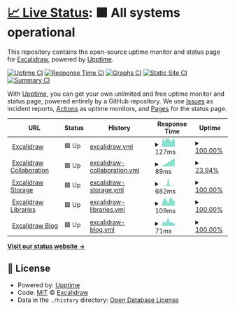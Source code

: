 # [📈 Live Status](https://excalidraw.github.io/upptime): <!--live status--> **🟩 All systems operational**

This repository contains the open-source uptime monitor and status page for [Excalidraw](https://excalidraw.com), powered by [Upptime](https://github.com/upptime/upptime).

[![Uptime CI](https://github.com/koj-co/upptime/workflows/Uptime%20CI/badge.svg)](https://github.com/koj-co/upptime/actions?query=workflow%3A%22Uptime+CI%22)
[![Response Time CI](https://github.com/koj-co/upptime/workflows/Response%20Time%20CI/badge.svg)](https://github.com/koj-co/upptime/actions?query=workflow%3A%22Response+Time+CI%22)
[![Graphs CI](https://github.com/koj-co/upptime/workflows/Graphs%20CI/badge.svg)](https://github.com/koj-co/upptime/actions?query=workflow%3A%22Graphs+CI%22)
[![Static Site CI](https://github.com/koj-co/upptime/workflows/Static%20Site%20CI/badge.svg)](https://github.com/koj-co/upptime/actions?query=workflow%3A%22Static+Site+CI%22)
[![Summary CI](https://github.com/koj-co/upptime/workflows/Summary%20CI/badge.svg)](https://github.com/koj-co/upptime/actions?query=workflow%3A%22Summary+CI%22)

With [Upptime](https://upptime.js.org), you can get your own unlimited and free uptime monitor and status page, powered entirely by a GitHub repository. We use [Issues](https://github.com/excalidraw/upptime/issues) as incident reports, [Actions](https://github.com/excalidraw/upptime/actions) as uptime monitors, and [Pages](https://excalidraw.github.io/upptime) for the status page.

<!--start: status pages-->
<!-- This summary is generated by Upptime (https://github.com/upptime/upptime) -->
<!-- Do not edit this manually, your changes will be overwritten -->
<!-- prettier-ignore -->
| URL | Status | History | Response Time | Uptime |
| --- | ------ | ------- | ------------- | ------ |
| <img alt="" src="https://excalidraw.com/favicon.ico" height="13"> [Excalidraw](https://excalidraw.com) | 🟩 Up | [excalidraw.yml](https://github.com/excalidraw/upptime/commits/master/history/excalidraw.yml) | <details><summary><img alt="Response time graph" src="./graphs/excalidraw/response-time-week.png" height="20"> 127ms</summary><br><a href="https://status.excalidraw.com/history/excalidraw"><img alt="Response time 127" src="https://img.shields.io/endpoint?url=https%3A%2F%2Fraw.githubusercontent.com%2Fexcalidraw%2Fupptime%2Fmaster%2Fapi%2Fexcalidraw%2Fresponse-time.json"></a><br><a href="https://status.excalidraw.com/history/excalidraw"><img alt="24-hour response time 127" src="https://img.shields.io/endpoint?url=https%3A%2F%2Fraw.githubusercontent.com%2Fexcalidraw%2Fupptime%2Fmaster%2Fapi%2Fexcalidraw%2Fresponse-time-day.json"></a><br><a href="https://status.excalidraw.com/history/excalidraw"><img alt="7-day response time 127" src="https://img.shields.io/endpoint?url=https%3A%2F%2Fraw.githubusercontent.com%2Fexcalidraw%2Fupptime%2Fmaster%2Fapi%2Fexcalidraw%2Fresponse-time-week.json"></a><br><a href="https://status.excalidraw.com/history/excalidraw"><img alt="30-day response time 127" src="https://img.shields.io/endpoint?url=https%3A%2F%2Fraw.githubusercontent.com%2Fexcalidraw%2Fupptime%2Fmaster%2Fapi%2Fexcalidraw%2Fresponse-time-month.json"></a><br><a href="https://status.excalidraw.com/history/excalidraw"><img alt="1-year response time 127" src="https://img.shields.io/endpoint?url=https%3A%2F%2Fraw.githubusercontent.com%2Fexcalidraw%2Fupptime%2Fmaster%2Fapi%2Fexcalidraw%2Fresponse-time-year.json"></a></details> | <details><summary><a href="https://status.excalidraw.com/history/excalidraw">100.00%</a></summary><a href="https://status.excalidraw.com/history/excalidraw"><img alt="All-time uptime 100.00%" src="https://img.shields.io/endpoint?url=https%3A%2F%2Fraw.githubusercontent.com%2Fexcalidraw%2Fupptime%2Fmaster%2Fapi%2Fexcalidraw%2Fuptime.json"></a><br><a href="https://status.excalidraw.com/history/excalidraw"><img alt="24-hour uptime 100.00%" src="https://img.shields.io/endpoint?url=https%3A%2F%2Fraw.githubusercontent.com%2Fexcalidraw%2Fupptime%2Fmaster%2Fapi%2Fexcalidraw%2Fuptime-day.json"></a><br><a href="https://status.excalidraw.com/history/excalidraw"><img alt="7-day uptime 100.00%" src="https://img.shields.io/endpoint?url=https%3A%2F%2Fraw.githubusercontent.com%2Fexcalidraw%2Fupptime%2Fmaster%2Fapi%2Fexcalidraw%2Fuptime-week.json"></a><br><a href="https://status.excalidraw.com/history/excalidraw"><img alt="30-day uptime 100.00%" src="https://img.shields.io/endpoint?url=https%3A%2F%2Fraw.githubusercontent.com%2Fexcalidraw%2Fupptime%2Fmaster%2Fapi%2Fexcalidraw%2Fuptime-month.json"></a><br><a href="https://status.excalidraw.com/history/excalidraw"><img alt="1-year uptime 100.00%" src="https://img.shields.io/endpoint?url=https%3A%2F%2Fraw.githubusercontent.com%2Fexcalidraw%2Fupptime%2Fmaster%2Fapi%2Fexcalidraw%2Fuptime-year.json"></a></details>
| <img alt="" src="https://favicons.githubusercontent.com/portal.excalidraw.com" height="13"> [Excalidraw Collaboration](https://portal.excalidraw.com) | 🟩 Up | [excalidraw-collaboration.yml](https://github.com/excalidraw/upptime/commits/master/history/excalidraw-collaboration.yml) | <details><summary><img alt="Response time graph" src="./graphs/excalidraw-collaboration/response-time-week.png" height="20"> 89ms</summary><br><a href="https://status.excalidraw.com/history/excalidraw-collaboration"><img alt="Response time 89" src="https://img.shields.io/endpoint?url=https%3A%2F%2Fraw.githubusercontent.com%2Fexcalidraw%2Fupptime%2Fmaster%2Fapi%2Fexcalidraw-collaboration%2Fresponse-time.json"></a><br><a href="https://status.excalidraw.com/history/excalidraw-collaboration"><img alt="24-hour response time 89" src="https://img.shields.io/endpoint?url=https%3A%2F%2Fraw.githubusercontent.com%2Fexcalidraw%2Fupptime%2Fmaster%2Fapi%2Fexcalidraw-collaboration%2Fresponse-time-day.json"></a><br><a href="https://status.excalidraw.com/history/excalidraw-collaboration"><img alt="7-day response time 89" src="https://img.shields.io/endpoint?url=https%3A%2F%2Fraw.githubusercontent.com%2Fexcalidraw%2Fupptime%2Fmaster%2Fapi%2Fexcalidraw-collaboration%2Fresponse-time-week.json"></a><br><a href="https://status.excalidraw.com/history/excalidraw-collaboration"><img alt="30-day response time 89" src="https://img.shields.io/endpoint?url=https%3A%2F%2Fraw.githubusercontent.com%2Fexcalidraw%2Fupptime%2Fmaster%2Fapi%2Fexcalidraw-collaboration%2Fresponse-time-month.json"></a><br><a href="https://status.excalidraw.com/history/excalidraw-collaboration"><img alt="1-year response time 89" src="https://img.shields.io/endpoint?url=https%3A%2F%2Fraw.githubusercontent.com%2Fexcalidraw%2Fupptime%2Fmaster%2Fapi%2Fexcalidraw-collaboration%2Fresponse-time-year.json"></a></details> | <details><summary><a href="https://status.excalidraw.com/history/excalidraw-collaboration">23.94%</a></summary><a href="https://status.excalidraw.com/history/excalidraw-collaboration"><img alt="All-time uptime 23.94%" src="https://img.shields.io/endpoint?url=https%3A%2F%2Fraw.githubusercontent.com%2Fexcalidraw%2Fupptime%2Fmaster%2Fapi%2Fexcalidraw-collaboration%2Fuptime.json"></a><br><a href="https://status.excalidraw.com/history/excalidraw-collaboration"><img alt="24-hour uptime 23.94%" src="https://img.shields.io/endpoint?url=https%3A%2F%2Fraw.githubusercontent.com%2Fexcalidraw%2Fupptime%2Fmaster%2Fapi%2Fexcalidraw-collaboration%2Fuptime-day.json"></a><br><a href="https://status.excalidraw.com/history/excalidraw-collaboration"><img alt="7-day uptime 23.94%" src="https://img.shields.io/endpoint?url=https%3A%2F%2Fraw.githubusercontent.com%2Fexcalidraw%2Fupptime%2Fmaster%2Fapi%2Fexcalidraw-collaboration%2Fuptime-week.json"></a><br><a href="https://status.excalidraw.com/history/excalidraw-collaboration"><img alt="30-day uptime 23.94%" src="https://img.shields.io/endpoint?url=https%3A%2F%2Fraw.githubusercontent.com%2Fexcalidraw%2Fupptime%2Fmaster%2Fapi%2Fexcalidraw-collaboration%2Fuptime-month.json"></a><br><a href="https://status.excalidraw.com/history/excalidraw-collaboration"><img alt="1-year uptime 23.94%" src="https://img.shields.io/endpoint?url=https%3A%2F%2Fraw.githubusercontent.com%2Fexcalidraw%2Fupptime%2Fmaster%2Fapi%2Fexcalidraw-collaboration%2Fuptime-year.json"></a></details>
| <img alt="" src="https://favicons.githubusercontent.com/json.excalidraw.com" height="13"> [Excalidraw Storage](https://json.excalidraw.com) | 🟩 Up | [excalidraw-storage.yml](https://github.com/excalidraw/upptime/commits/master/history/excalidraw-storage.yml) | <details><summary><img alt="Response time graph" src="./graphs/excalidraw-storage/response-time-week.png" height="20"> 682ms</summary><br><a href="https://status.excalidraw.com/history/excalidraw-storage"><img alt="Response time 682" src="https://img.shields.io/endpoint?url=https%3A%2F%2Fraw.githubusercontent.com%2Fexcalidraw%2Fupptime%2Fmaster%2Fapi%2Fexcalidraw-storage%2Fresponse-time.json"></a><br><a href="https://status.excalidraw.com/history/excalidraw-storage"><img alt="24-hour response time 682" src="https://img.shields.io/endpoint?url=https%3A%2F%2Fraw.githubusercontent.com%2Fexcalidraw%2Fupptime%2Fmaster%2Fapi%2Fexcalidraw-storage%2Fresponse-time-day.json"></a><br><a href="https://status.excalidraw.com/history/excalidraw-storage"><img alt="7-day response time 682" src="https://img.shields.io/endpoint?url=https%3A%2F%2Fraw.githubusercontent.com%2Fexcalidraw%2Fupptime%2Fmaster%2Fapi%2Fexcalidraw-storage%2Fresponse-time-week.json"></a><br><a href="https://status.excalidraw.com/history/excalidraw-storage"><img alt="30-day response time 682" src="https://img.shields.io/endpoint?url=https%3A%2F%2Fraw.githubusercontent.com%2Fexcalidraw%2Fupptime%2Fmaster%2Fapi%2Fexcalidraw-storage%2Fresponse-time-month.json"></a><br><a href="https://status.excalidraw.com/history/excalidraw-storage"><img alt="1-year response time 682" src="https://img.shields.io/endpoint?url=https%3A%2F%2Fraw.githubusercontent.com%2Fexcalidraw%2Fupptime%2Fmaster%2Fapi%2Fexcalidraw-storage%2Fresponse-time-year.json"></a></details> | <details><summary><a href="https://status.excalidraw.com/history/excalidraw-storage">100.00%</a></summary><a href="https://status.excalidraw.com/history/excalidraw-storage"><img alt="All-time uptime 100.00%" src="https://img.shields.io/endpoint?url=https%3A%2F%2Fraw.githubusercontent.com%2Fexcalidraw%2Fupptime%2Fmaster%2Fapi%2Fexcalidraw-storage%2Fuptime.json"></a><br><a href="https://status.excalidraw.com/history/excalidraw-storage"><img alt="24-hour uptime 100.00%" src="https://img.shields.io/endpoint?url=https%3A%2F%2Fraw.githubusercontent.com%2Fexcalidraw%2Fupptime%2Fmaster%2Fapi%2Fexcalidraw-storage%2Fuptime-day.json"></a><br><a href="https://status.excalidraw.com/history/excalidraw-storage"><img alt="7-day uptime 100.00%" src="https://img.shields.io/endpoint?url=https%3A%2F%2Fraw.githubusercontent.com%2Fexcalidraw%2Fupptime%2Fmaster%2Fapi%2Fexcalidraw-storage%2Fuptime-week.json"></a><br><a href="https://status.excalidraw.com/history/excalidraw-storage"><img alt="30-day uptime 100.00%" src="https://img.shields.io/endpoint?url=https%3A%2F%2Fraw.githubusercontent.com%2Fexcalidraw%2Fupptime%2Fmaster%2Fapi%2Fexcalidraw-storage%2Fuptime-month.json"></a><br><a href="https://status.excalidraw.com/history/excalidraw-storage"><img alt="1-year uptime 100.00%" src="https://img.shields.io/endpoint?url=https%3A%2F%2Fraw.githubusercontent.com%2Fexcalidraw%2Fupptime%2Fmaster%2Fapi%2Fexcalidraw-storage%2Fuptime-year.json"></a></details>
| <img alt="" src="https://favicons.githubusercontent.com/libraries.excalidraw.com" height="13"> [Excalidraw Libraries](https://libraries.excalidraw.com) | 🟩 Up | [excalidraw-libraries.yml](https://github.com/excalidraw/upptime/commits/master/history/excalidraw-libraries.yml) | <details><summary><img alt="Response time graph" src="./graphs/excalidraw-libraries/response-time-week.png" height="20"> 109ms</summary><br><a href="https://status.excalidraw.com/history/excalidraw-libraries"><img alt="Response time 109" src="https://img.shields.io/endpoint?url=https%3A%2F%2Fraw.githubusercontent.com%2Fexcalidraw%2Fupptime%2Fmaster%2Fapi%2Fexcalidraw-libraries%2Fresponse-time.json"></a><br><a href="https://status.excalidraw.com/history/excalidraw-libraries"><img alt="24-hour response time 109" src="https://img.shields.io/endpoint?url=https%3A%2F%2Fraw.githubusercontent.com%2Fexcalidraw%2Fupptime%2Fmaster%2Fapi%2Fexcalidraw-libraries%2Fresponse-time-day.json"></a><br><a href="https://status.excalidraw.com/history/excalidraw-libraries"><img alt="7-day response time 109" src="https://img.shields.io/endpoint?url=https%3A%2F%2Fraw.githubusercontent.com%2Fexcalidraw%2Fupptime%2Fmaster%2Fapi%2Fexcalidraw-libraries%2Fresponse-time-week.json"></a><br><a href="https://status.excalidraw.com/history/excalidraw-libraries"><img alt="30-day response time 109" src="https://img.shields.io/endpoint?url=https%3A%2F%2Fraw.githubusercontent.com%2Fexcalidraw%2Fupptime%2Fmaster%2Fapi%2Fexcalidraw-libraries%2Fresponse-time-month.json"></a><br><a href="https://status.excalidraw.com/history/excalidraw-libraries"><img alt="1-year response time 109" src="https://img.shields.io/endpoint?url=https%3A%2F%2Fraw.githubusercontent.com%2Fexcalidraw%2Fupptime%2Fmaster%2Fapi%2Fexcalidraw-libraries%2Fresponse-time-year.json"></a></details> | <details><summary><a href="https://status.excalidraw.com/history/excalidraw-libraries">100.00%</a></summary><a href="https://status.excalidraw.com/history/excalidraw-libraries"><img alt="All-time uptime 100.00%" src="https://img.shields.io/endpoint?url=https%3A%2F%2Fraw.githubusercontent.com%2Fexcalidraw%2Fupptime%2Fmaster%2Fapi%2Fexcalidraw-libraries%2Fuptime.json"></a><br><a href="https://status.excalidraw.com/history/excalidraw-libraries"><img alt="24-hour uptime 100.00%" src="https://img.shields.io/endpoint?url=https%3A%2F%2Fraw.githubusercontent.com%2Fexcalidraw%2Fupptime%2Fmaster%2Fapi%2Fexcalidraw-libraries%2Fuptime-day.json"></a><br><a href="https://status.excalidraw.com/history/excalidraw-libraries"><img alt="7-day uptime 100.00%" src="https://img.shields.io/endpoint?url=https%3A%2F%2Fraw.githubusercontent.com%2Fexcalidraw%2Fupptime%2Fmaster%2Fapi%2Fexcalidraw-libraries%2Fuptime-week.json"></a><br><a href="https://status.excalidraw.com/history/excalidraw-libraries"><img alt="30-day uptime 100.00%" src="https://img.shields.io/endpoint?url=https%3A%2F%2Fraw.githubusercontent.com%2Fexcalidraw%2Fupptime%2Fmaster%2Fapi%2Fexcalidraw-libraries%2Fuptime-month.json"></a><br><a href="https://status.excalidraw.com/history/excalidraw-libraries"><img alt="1-year uptime 100.00%" src="https://img.shields.io/endpoint?url=https%3A%2F%2Fraw.githubusercontent.com%2Fexcalidraw%2Fupptime%2Fmaster%2Fapi%2Fexcalidraw-libraries%2Fuptime-year.json"></a></details>
| <img alt="" src="https://favicons.githubusercontent.com/blog.excalidraw.com" height="13"> [Excalidraw Blog](https://blog.excalidraw.com) | 🟩 Up | [excalidraw-blog.yml](https://github.com/excalidraw/upptime/commits/master/history/excalidraw-blog.yml) | <details><summary><img alt="Response time graph" src="./graphs/excalidraw-blog/response-time-week.png" height="20"> 71ms</summary><br><a href="https://status.excalidraw.com/history/excalidraw-blog"><img alt="Response time 71" src="https://img.shields.io/endpoint?url=https%3A%2F%2Fraw.githubusercontent.com%2Fexcalidraw%2Fupptime%2Fmaster%2Fapi%2Fexcalidraw-blog%2Fresponse-time.json"></a><br><a href="https://status.excalidraw.com/history/excalidraw-blog"><img alt="24-hour response time 71" src="https://img.shields.io/endpoint?url=https%3A%2F%2Fraw.githubusercontent.com%2Fexcalidraw%2Fupptime%2Fmaster%2Fapi%2Fexcalidraw-blog%2Fresponse-time-day.json"></a><br><a href="https://status.excalidraw.com/history/excalidraw-blog"><img alt="7-day response time 71" src="https://img.shields.io/endpoint?url=https%3A%2F%2Fraw.githubusercontent.com%2Fexcalidraw%2Fupptime%2Fmaster%2Fapi%2Fexcalidraw-blog%2Fresponse-time-week.json"></a><br><a href="https://status.excalidraw.com/history/excalidraw-blog"><img alt="30-day response time 71" src="https://img.shields.io/endpoint?url=https%3A%2F%2Fraw.githubusercontent.com%2Fexcalidraw%2Fupptime%2Fmaster%2Fapi%2Fexcalidraw-blog%2Fresponse-time-month.json"></a><br><a href="https://status.excalidraw.com/history/excalidraw-blog"><img alt="1-year response time 71" src="https://img.shields.io/endpoint?url=https%3A%2F%2Fraw.githubusercontent.com%2Fexcalidraw%2Fupptime%2Fmaster%2Fapi%2Fexcalidraw-blog%2Fresponse-time-year.json"></a></details> | <details><summary><a href="https://status.excalidraw.com/history/excalidraw-blog">100.00%</a></summary><a href="https://status.excalidraw.com/history/excalidraw-blog"><img alt="All-time uptime 100.00%" src="https://img.shields.io/endpoint?url=https%3A%2F%2Fraw.githubusercontent.com%2Fexcalidraw%2Fupptime%2Fmaster%2Fapi%2Fexcalidraw-blog%2Fuptime.json"></a><br><a href="https://status.excalidraw.com/history/excalidraw-blog"><img alt="24-hour uptime 100.00%" src="https://img.shields.io/endpoint?url=https%3A%2F%2Fraw.githubusercontent.com%2Fexcalidraw%2Fupptime%2Fmaster%2Fapi%2Fexcalidraw-blog%2Fuptime-day.json"></a><br><a href="https://status.excalidraw.com/history/excalidraw-blog"><img alt="7-day uptime 100.00%" src="https://img.shields.io/endpoint?url=https%3A%2F%2Fraw.githubusercontent.com%2Fexcalidraw%2Fupptime%2Fmaster%2Fapi%2Fexcalidraw-blog%2Fuptime-week.json"></a><br><a href="https://status.excalidraw.com/history/excalidraw-blog"><img alt="30-day uptime 100.00%" src="https://img.shields.io/endpoint?url=https%3A%2F%2Fraw.githubusercontent.com%2Fexcalidraw%2Fupptime%2Fmaster%2Fapi%2Fexcalidraw-blog%2Fuptime-month.json"></a><br><a href="https://status.excalidraw.com/history/excalidraw-blog"><img alt="1-year uptime 100.00%" src="https://img.shields.io/endpoint?url=https%3A%2F%2Fraw.githubusercontent.com%2Fexcalidraw%2Fupptime%2Fmaster%2Fapi%2Fexcalidraw-blog%2Fuptime-year.json"></a></details>

<!--end: status pages-->

[**Visit our status website →**](https://excalidraw.github.io/upptime)

## 📄 License

- Powered by: [Upptime](https://github.com/upptime/upptime)
- Code: [MIT](./LICENSE) © [Excalidraw](https://excalidraw.com)
- Data in the `./history` directory: [Open Database License](https://opendatacommons.org/licenses/odbl/1-0/)
